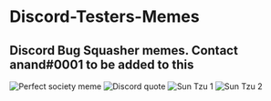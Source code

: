# Discord-Testers-Memes
## Discord Bug Squasher memes. Contact anand#0001 to be added to this


![Perfect society meme](https://i.imgur.com/ZQg0cDA.png)
![Discord quote](https://i.imgur.com/22VPChM.png)
![Sun Tzu 1](https://media.discordapp.net/attachments/765720809519316992/802000710950584350/Sun_Zhu_Quote_DTester.jpg)
![Sun Tzu 2](https://media.discordapp.net/attachments/765720809519316992/802000782537916426/Sun_Zhu_Quote_DTester_2.jpg)
